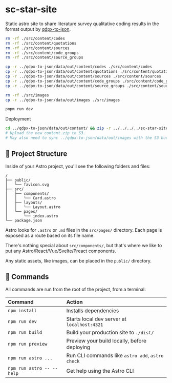 # sc-star-site

Static astro site to share literature survey qualitative coding results in the format output by [qdpx-to-json](https://github.com/keller-mark/qdpx-to-json).


```sh
rm -rf ./src/content/codes
rm -rf ./src/content/quotations
rm -rf ./src/content/sources
rm -rf ./src/content/code_groups
rm -rf ./src/content/source_groups

cp -r ../qdpx-to-json/data/out/content/codes ./src/content/codes
cp -r ../qdpx-to-json/data/out/content/quotations ./src/content/quotations
cp -r ../qdpx-to-json/data/out/content/sources ./src/content/sources
cp -r ../qdpx-to-json/data/out/content/code_groups ./src/content/code_groups
cp -r ../qdpx-to-json/data/out/content/source_groups ./src/content/source_groups

rm -rf ./src/images
cp -r ../qdpx-to-json/data/out/images ./src/images

pnpm run dev
```

Deployment

```sh
cd ../qdpx-to-json/data/out/content/ && zip -r ../../../../sc-star-site/content.zip . && cd -
# Upload the new content.zip to S3.
# May also need to sync ../qdpx-to-json/data/out/images with the S3 bucket's images/ directory.
```

## 🚀 Project Structure

Inside of your Astro project, you'll see the following folders and files:

```text
/
├── public/
│   └── favicon.svg
├── src/
│   ├── components/
│   │   └── Card.astro
│   ├── layouts/
│   │   └── Layout.astro
│   └── pages/
│       └── index.astro
└── package.json
```

Astro looks for `.astro` or `.md` files in the `src/pages/` directory. Each page is exposed as a route based on its file name.

There's nothing special about `src/components/`, but that's where we like to put any Astro/React/Vue/Svelte/Preact components.

Any static assets, like images, can be placed in the `public/` directory.

## 🧞 Commands

All commands are run from the root of the project, from a terminal:

| Command                   | Action                                           |
| :------------------------ | :----------------------------------------------- |
| `npm install`             | Installs dependencies                            |
| `npm run dev`             | Starts local dev server at `localhost:4321`      |
| `npm run build`           | Build your production site to `./dist/`          |
| `npm run preview`         | Preview your build locally, before deploying     |
| `npm run astro ...`       | Run CLI commands like `astro add`, `astro check` |
| `npm run astro -- --help` | Get help using the Astro CLI                     |
